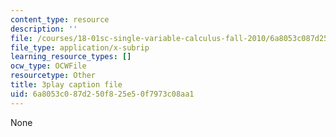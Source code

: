 ```yaml
---
content_type: resource
description: ''
file: /courses/18-01sc-single-variable-calculus-fall-2010/6a8053c087d250f825e50f7973c08aa1_aar099Xh5W4.srt
file_type: application/x-subrip
learning_resource_types: []
ocw_type: OCWFile
resourcetype: Other
title: 3play caption file
uid: 6a8053c0-87d2-50f8-25e5-0f7973c08aa1
---
```

None


